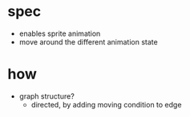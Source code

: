 # spec
- enables sprite animation
- move around the different animation state

# how
- graph structure?
  - directed, by adding moving condition to edge
